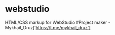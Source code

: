 # webstudio
HTML/CSS markup for WebStudio
#Project maker
-Mykhail_Druz['https://t.me/mykhail_druz']
